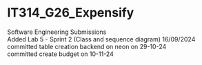 # IT314_G26_Expensify
Software Engineering Submissions <br />
Added Lab 5 - Sprint 2 (Class and sequence diagram) 16/09/2024<br/>
committed table creation backend on neon on 29-10-24<br/>
committed create budget on 10-11-24</br>

